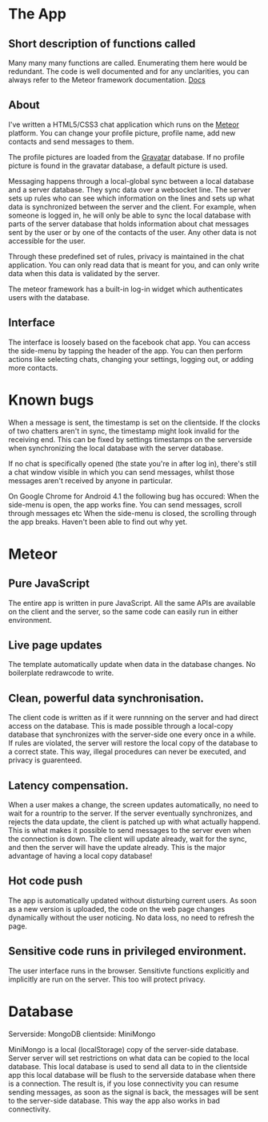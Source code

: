 The App
=======

Short description of functions called
-------------------------------------
Many many many functions are called. Enumerating them here would be redundant. The code is well documented and for
any unclarities, you can always refer to the Meteor framework documentation. 
[Docs](http://docs.meteor.com/)


About
-----

I've written a HTML5/CSS3 chat application which runs on the [Meteor](http://meteor.com) platform.
You can change your profile picture, profile name, add new contacts and send messages to them.

The profile pictures are loaded from the [Gravatar](http://gravatar.com) database. If no profile picture is found
in the gravatar database, a default picture is used.

Messaging happens through a local-global sync between a local database and a server database.
They sync data over a websocket line. The server sets up rules who can see which information on the lines and
sets up what data is synchronized between the server and the client.
For example, when someone is logged in, he will only be able to sync the local database with parts of the server
database that holds information about chat messages sent by the user or by one of the contacts of the user. Any
other data is not accessible for the user.

Through these predefined set of rules, privacy is maintained in the chat application. You can only read data
that is meant for you, and can only write data when this data is validated by the server.

The meteor framework has a built-in log-in widget which authenticates users with the database.

Interface
---------
The interface is loosely based on the facebook chat app. You can access the side-menu by tapping the header
of the app. You can then perform actions like selecting chats, changing your settings, logging out, or adding more
contacts. 



Known bugs
==========
When a message is sent, the timestamp is set on the clientside. If the clocks of two chatters aren't in sync,
the timestamp might look invalid for the receiving end. This can be fixed by settings timestamps on the serverside
when synchronizing the local database with the server database.

If no chat is specifically opened (the state you're in after log in), there's still a chat window visible in
which you can send messages, whilst those messages aren't received by anyone in particular.


On Google Chrome for Android 4.1 the following bug has occured:
    When the side-menu is open, the app works fine. You can send messages, scroll through messages etc
    When the side-menu is closed, the scrolling through the app breaks. Haven't been able to find out why yet.





Meteor
======

Pure JavaScript
---------------
The entire app is written in pure JavaScript. All the same APIs are available on the client and the server,
so the same code can easily run in either environment.

Live page updates
-----------------
The template automatically update when data in the database changes. No boilerplate redrawcode to write.

Clean, powerful data synchronisation.
-------------------------------------
The client code is written as if it were runnning on the server and had direct access on the database.
This is made possible through a local-copy database that synchronizes with the server-side one every once 
in a while. If rules are violated, the server will restore the local copy of the database to a correct state.
This way, illegal procedures can never be executed, and privacy is guarenteed.

Latency compensation.
---------------------
When a user makes a change, the screen updates automatically, no need to wait for a rountrip to the server.
If the server eventually synchronizes, and rejects the data update, the client is patched up with what actually
happend. This is what makes it possible to send messages to the server even when the connection is down.
The client will update already, wait for the sync, and then the server will have the update already.
This is the major advantage of having a local copy database!

Hot code push
-------------
The app is automatically updated without disturbing current users. As soon as a new version is uploaded,
the code on the web page changes dynamically without the user noticing. No data loss, no need to refresh the
page.


Sensitive code runs in privileged environment.
----------------------------------------------
The user interface runs in the browser. Sensitivte functions explicitly and implicitly are run on the server.
This too will protect privacy.




Database
========

Serverside: MongoDB
clientside: MiniMongo

MiniMongo is a local (localStorage) copy of the server-side database. Server server will set restrictions on what data
can be copied to the local database.  This local database is used to send all data to in the clientside app
this local database will be flush to the serverside database when there is a connection.
The result is, if you lose connectivity you can resume sending messages, as soon as the signal is back,
the messages will be sent to the server-side database. This way the app also works in bad connectivity.
